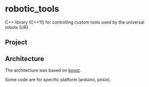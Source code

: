 # robotic_tools

C++ library (C++11) for controlling custom tools used by the universal robots (UR).

## Project


## Architecture

The architecture was based on [boost](https://www.boost.org/).

Some code are for specific platform (arduino, posix).
